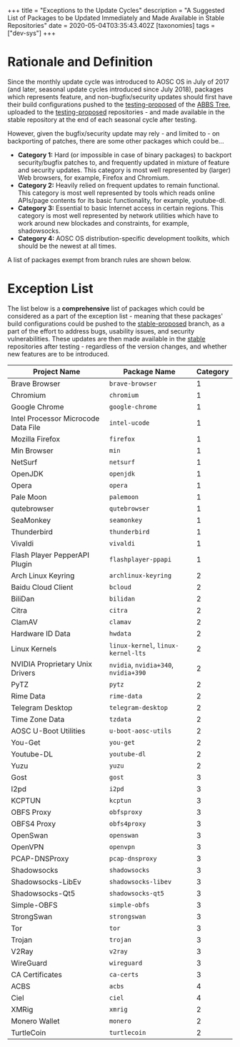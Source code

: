 +++
title = "Exceptions to the Update Cycles"
description = "A Suggested List of Packages to be Updated Immediately and Made Available in Stable Repositories"
date = 2020-05-04T03:35:43.402Z
[taxonomies]
tags = ["dev-sys"]
+++

# Rationale and Definition

Since the monthly update cycle was introduced to AOSC OS in July of 2017 (and later, seasonal update cycles introduced since July 2018), packages which represents feature, and non-bugfix/security updates should first have their build configurations pushed to the [testing-proposed](https://github.com/AOSC-Dev/aosc-os-abbs/tree/testing-proposed) of the [ABBS Tree](https://github.com/AOSC-Dev/aosc-os-abbs), uploaded to the [testing-proposed](https://repo.aosc.io/debs/pool/testing-proposed/) repositories - and made available in the stable repository at the end of each seasonal cycle after testing.

However, given the bugfix/security update may rely - and limited to - on backporting of patches, there are some other packages which could be...

- **Category 1:** Hard (or impossible in case of binary packages) to backport security/bugfix patches to, and frequently updated in mixture of feature and security updates. This category is most well represented by (larger) Web browsers, for example, Firefox and Chromium.
- **Category 2:** Heavily relied on frequent updates to remain functional. This category is most well represented by tools which reads online APIs/page contents for its basic functionality, for example, youtube-dl.
- **Category 3:** Essential to basic Internet access in certain regions. This category is most well represented by network utilities which have to work around new blockades and constraints, for example, shadowsocks.
- **Category 4:** AOSC OS distribution-specific development toolkits, which should be the newest at all times.

A list of packages exempt from branch rules are shown below.

# Exception List

The list below is a **comprehensive** list of packages which could be considered as a part of the exception list - meaning that these packages' build configurations could be pushed to the [stable-proposed](https://github.com/AOSC-Dev/aosc-os-abbs/tree/stable-proposed) branch, as a part of the effort to address bugs, usability issues, and security vulnerabilities. These updates are then made available in the [stable](https://repo.aosc.io/debs/pool/stable) repositories after testing - regardless of the version changes, and whether new features are to be introduced.


| Project Name | Package Name | Category |
| ------------------ | -------------------- | ------------ |
| Brave Browser | `brave-browser` | 1 |
| Chromium | `chromium` | 1 |
| Google Chrome | `google-chrome` | 1 |
| Intel Processor Microcode Data File | `intel-ucode` | 1 |
| Mozilla Firefox  | `firefox` | 1 |
| Min Browser | `min` | 1 |
| NetSurf | `netsurf` | 1 |
| OpenJDK | `openjdk` | 1 |
| Opera | `opera` | 1 |
| Pale Moon | `palemoon` | 1 |
| qutebrowser | `qutebrowser` | 1 |
| SeaMonkey | `seamonkey` | 1 |
| Thunderbird | `thunderbird` | 1 |
| Vivaldi | `vivaldi` | 1 |
| Flash Player PepperAPI Plugin | `flashplayer-ppapi` | 1 |
| Arch Linux Keyring | `archlinux-keyring` | 2 |
| Baidu Cloud Client | `bcloud` | 2 |
| BiliDan | `bilidan` | 2 |
| Citra  | `citra`  | 2 |
| ClamAV | `clamav` | 2 |
| Hardware ID Data | `hwdata` | 2 |
| Linux Kernels | `linux-kernel`, `linux-kernel-lts` | 2 |
| NVIDIA Proprietary Unix Drivers | `nvidia`, `nvidia+340`, `nvidia+390` | 2 |
| PyTZ | `pytz` | 2 |
| Rime Data | `rime-data` | 2 |
| Telegram Desktop | `telegram-desktop` | 2 |
| Time Zone Data | `tzdata` | 2 |
| AOSC U-Boot Utilities | `u-boot-aosc-utils` | 2 |
| You-Get | `you-get` | 2 |
| Youtube-DL | `youtube-dl` | 2 |
| Yuzu | `yuzu` | 2 |
| Gost | `gost` | 3 |
| I2pd | `i2pd` | 3 |
| KCPTUN | `kcptun` | 3 |
| OBFS Proxy | `obfsproxy` | 3 |
| OBFS4 Proxy | `obfs4proxy` | 3 |
| OpenSwan | `openswan` | 3 |
| OpenVPN | `openvpn` | 3 |
| PCAP-DNSProxy | `pcap-dnsproxy` | 3 |
| Shadowsocks | `shadowsocks` | 3 |
| Shadowsocks-LibEv | `shadowsocks-libev` | 3 |
| Shadowsocks-Qt5 | `shadowsocks-qt5` | 3 |
| Simple-OBFS | `simple-obfs` | 3 |
| StrongSwan | `strongswan` | 3 |
| Tor | `tor` | 3 |
| Trojan | `trojan` | 3 |
| V2Ray | `v2ray` | 3 |
| WireGuard | `wireguard` | 3 |
| CA Certificates | `ca-certs` | 3 |
| ACBS | `acbs` | 4 |
| Ciel | `ciel` | 4 |
| XMRig | `xmrig` | 2 |
| Monero Wallet | `monero` | 2 |
| TurtleCoin | `turtlecoin` | 2 |
